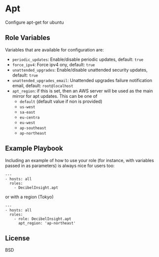 Apt
===

Configure apt-get for ubuntu

Role Variables
--------------

Variables that are available for configuration are:

  - `periodic_updates`: Enable/disable periodic updates, default: `true`
  - `force_ipv4`: Force ipv4 ony, default: `true`
  - `unattended_upgrades`: Enable/disable unattended security updates, default: `true`
  - `unattended_upgrades_email`: Unattended upgrades failure notification email, default: `root@localhost`
  - `apt_region`: if this is set, then an AWS server will be used as the main mirror for
  apt updates. This can be one of
      - `default` (default value if non is provided)
      - `us-west`
      - `sa-east`
      - `eu-centra`
      - `eu-west`
      - `ap-southeast`
      - `ap-northeast`

Example Playbook
----------------

Including an example of how to use your role (for instance, with variables passed in as parameters) is always nice for users too:

    ---
    - hosts: all
      roles:
        - DecibelInsight.apt

or with a region (Tokyo)

    ---
    - hosts: all
      roles:
        - role: DecibelInsight.apt
          apt_region: 'ap-northeast'

License
-------

BSD
